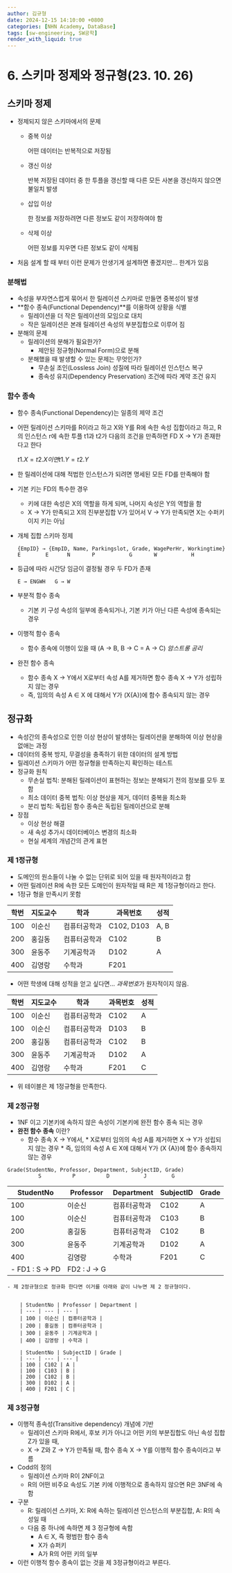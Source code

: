 ```yaml
---
author: 김규형
date: 2024-12-15 14:10:00 +0800
categories: [NHN Academy, DataBase]
tags: [sw-engineering, SW공학]
render_with_liquid: true
---
```



# 6. 스키마 정제와 정규형(23. 10. 26)

## 스키마 정제

- 정제되지 않은 스키마에서의 문제
    - 중복 이상
        
        어떤 데이터는 반복적으로 저장됨
        
    - 갱신 이상
        
        반복 저장된 데이터 중 한 투플을 갱신할 때 다른 모든 사본을 갱신하지 않으면 불일치 발생
        
    - 삽입 이상
        
        한 정보를 저장하려면 다른 정보도 같이 저장하여야 함
        
    - 삭제 이상
        
        어떤 정보를 지우면 다른 정보도 같이 삭제됨
        
- 처음 설계 할 때 부터 이런 문제가 안생기게 설계하면 좋겠지만… 한계가 있음

### 분해법

- 속성을 부자연스럽게 묶어서 한 릴레이션 스키마로 만들면 중복성이 발생
- **함수 종속(Functional Dependency)**를 이용하여 상황을 식별
    - 릴레이션을 더 작은 릴레이션의 모임으로 대치
    - 작은 일레이션은 본래 릴레이션 속성의 부분집합으로 이루어 짐
- 분해의 문제
    - 릴레이션의 분해가 필요한가?
        - 제안된 정규형(Normal Form)으로 분해
    - 분해했을 때 발생할 수 있는 문제는 무엇인가?
        - 무손실 조인(Lossless Join) 성질에 따라 릴레이션 인스턴스 복구
        - 종속성 유지(Dependency Preservation) 조건에 따라 계약 조건 유지

### 함수 종속

- 함수 종속(Functional Dependency)는 일종의 제약 조건
- 어떤 릴레이션 스키마를 R이라고 하고 X와 Y를 R에 속한 속성 집합이라고 하고, R의 인스턴스 r에 속한 투플 t1과 t2가 다음의 조건을 만족하면 FD X → Y가 존재한다고 한다
    
    $t1.X = t2.X 이면 t1.Y = t2.Y$
    
- 한 릴레이션에 대해 적법한 인스턴스가 되려면 명세된 모든 FD를 만족해야 함
- 기본 키는 FD의 특수한 경우
    - 키에 대한 속성은 X의 역할을 하게 되며, 나머지 속성은 Y의 역할을 함
    - X → Y가 만족되고 X의 진부분집합 V가 있어서 V → Y가 만족되면 X는 수퍼키이지 키는 아님

- 개체 집합 스키마 정제
    
    `{EmpID} → {EmpID, Name, Parkingslot, Grade, WagePerHr, Workingtime}
        E        E      N       P           G       W           H`
    
- 등급에 따라 시간당 임금이 결정될 경우 두 FD가 존재
    
    `E → ENGWH   G → W`
    
- 부분적 함수 종속
    - 기본 키 구성 속성의 일부에 종속되거나, 기본 키가 아닌 다른 속성에 종속되는 경우
- 이행적 함수 종속
    - 함수 종속에 이행이 있을 때 (A → B, B → C = A → C) *암스트롱 공리*
- 완전 함수 종속
    - 함수 종속 X → Y에서 X로부터 속성 A를 제거하면 함수 종속 X → Y가 성립하지 않는 경우
    - 즉, 임의의 속성 A ∈ X 에 대해서 Y가 (X{A})에 함수 종속되지 않는 경우
    

## 정규화

- 속성간의 종속성으로 인한 이상 현상이 발생하는 릴레이션을 분해하여 이상 현상을 없애는 과정
- 데이터의 중복 방지, 무결성을 충족하기 위한 데이터의 설계 방법
- 릴레이션 스키마가 어떤 정규형을 만족하는지 확인하는 테스트
- 정규화 원칙
    - 무손실 법칙: 분해된 릴레이션이 표현하는 정보는 분해되기 전의 정보를 모두 포함
    - 최소 데이터 중복 법칙: 이상 현상을 제거, 데이터 중복을 최소화
    - 분리 법칙: 독립된 함수 종속은 독립된 릴레이션으로 분해
- 장점
    - 이상 현상 해결
    - 새 속성 추가시 데이터베이스 변경의 최소화
    - 현실 세계의 개념간의 관게 표현

### 제 1정규형

- 도메인의 원소들이 나눌 수 없는 단위로 되어 있을 때 원자적이라고 함
- 어떤 릴레이션 R에 속한 모든 도메인이 원자적일 때 R은 제 1정규형이라고 한다.
- 1정규 형을 만족시키 못함

| 학번 | 지도교수 | 학과 | 과목번호 | 성적 |
| --- | --- | --- | --- | --- |
| 100 | 이순신 | 컴퓨터공학과 | C102, D103 | A, B |
| 200 | 홍길동 | 컴퓨터공학과 | C102 | B |
| 300 | 윤동주 | 기계공학과 | D102 | A |
| 400 | 김영랑 | 수학과 | F201 |  |
- 어떤 학생에 대해 성적을 얻고 싶다면… *과목번호*가 원자적이지 않음.

| 학번 | 지도교수 | 학과 | 과목번호 | 성적 |
| --- | --- | --- | --- | --- |
| 100 | 이순신 | 컴퓨터공학과 | C102 | A |
| 100 | 이순신 | 컴퓨터공학과 | D103 | B |
| 200 | 홍길동 | 컴퓨터공학과 | C102 | B |
| 300 | 윤동주 | 기계공학과 | D102 | A |
| 400 | 김영랑 | 수학과 | F201 | C |
- 위 테이블은 제 1정규형을 만족한다.

### 제 2정규형

- 1NF 이고 기본키에 속하지 않은 속성이 기본키에 완전 함수 종속 되는 경우
- **완전 함수 종속** 이란?
    - 함수 종속 X → Y에서, * X로부터 임의의 속성 A를 제거하면 X → Y가 성립되지 않는 경우 * 즉, 임의의 속성 A ∈ X에 대해서 Y가 (X {A})에 함수 종속하지 않는 경우

```
Grade(StudentNo, Professor, Department, SubjectID, Grade)
          S          P          D           J        G
```

| StudentNo | Professor | Department | SubjectID | Grade |
| --- | --- | --- | --- | --- |
| 100 | 이순신 | 컴퓨터공학과 | C102 | A |
| 100 | 이순신 | 컴퓨터공학과 | C103 | B |
| 200 | 홍길동 | 컴퓨터공학과 | C102 | B |
| 300 | 윤동주 | 기계공학과 | D102 | A |
| 400 | 김영랑 | 수학과 | F201 | C |
- FD1 : S → PD     | FD2 : J → G
    - 제 2정규형으로 정규화 한다면 이거를 아래와 같이 나누면 제 2 정규형이다.
        
        
        | StudentNo | Professor | Department |
        | --- | --- | --- |
        | 100 | 이순신 | 컴퓨터공학과 |
        | 200 | 홍길동 | 컴퓨터공학과 |
        | 300 | 윤동주 | 기계공학과 |
        | 400 | 김영랑 | 수학과 |
        
        | StudentNo | SubjectID | Grade |
        | --- | --- | --- |
        | 100 | C102 | A |
        | 100 | C103 | B |
        | 200 | C102 | B |
        | 300 | D102 | A |
        | 400 | F201 | C |

### 제 3정규형

- 이행적 종속성(Transitive dependency) 개념에 기반
    - 릴레이션 스키마 R에서, 후보 키가 아니고 어떤 키의 부분집합도 아닌 속성 집합 Z가 있을 때,
    - X → Z와 Z → Y가 만족될 때, 함수 종속 X → Y를 이행적 함수 종속이라고 부름
- Codd의 정의
    - 릴레이션 스키마 R이 2NF이고
    - R의 어떤 비주요 속성도 기본 키에 이행적으로 종속하지 않으면 R은 3NF에 속함
- 구분
    - R: 릴레이션 스키마, X: R에 속하는 릴레이션 인스턴스의 부분집합, A: R의 속성일 때
    - 다음 중 하나에 속하면 제 3 정규형에 속함
        - A ∈ X, 즉 평범한 함수 종속
        - X가 슈퍼키
        - A가 R의 어떤 키의 일부
- 이런 이행적 함수 종속이 없는 것을 제 3정규형이라고 부른다.
